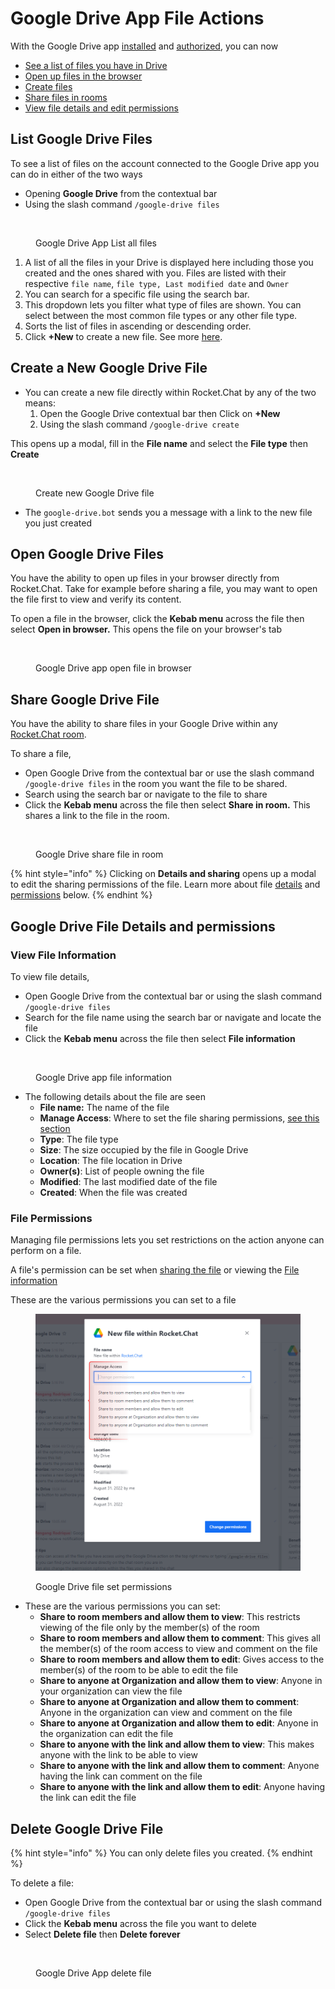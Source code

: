 # Google Drive App File Actions

With the Google Drive app [installed](google-drive-app-setup.md) and [authorized](authorize-and-connect-with-google-drive-app.md), you can now

* [See a list of files you have in Drive](google-drive-app-file-actions.md#list-google-drive-files)
* [Open up files in the browser](google-drive-app-file-actions.md#open-google-drive-files)
* [Create files](google-drive-app-file-actions.md#create-a-new-google-drive-file)
* [Share files in rooms](google-drive-app-file-actions.md#undefined)
* [View file details and edit permissions](google-drive-app-file-actions.md#google-drive-file-details-and-permissions)

## List Google Drive Files

To see a list of files on the account connected to the Google Drive app you can do in either of the two ways

* Opening **Google Drive** from the contextual bar
* Using the slash command `/google-drive files`

<figure><img src="broken-reference" alt=""><figcaption><p>Google Drive App List all files</p></figcaption></figure>

1. A list of all the files in your Drive is displayed here including those you created and the ones shared with you. Files are listed with their respective `file name`, `file type, Last modified date` and `Owner`
2. You can search for a specific file using the search bar.
3. This dropdown lets you filter what type of files are shown. You can select between the most common file types or any other file type.
4. Sorts the list of files in ascending or descending order.
5. Click **+New** to create a new file. See more [here](google-drive-app-file-actions.md#create-a-new-google-drive-file).

## Create a New Google Drive File

* You can create a new file directly within Rocket.Chat by any of the two means:&#x20;
  1. Open the Google Drive contextual bar then Click on **+New**&#x20;
  2. Using the slash command `/google-drive create`

This opens up a modal, fill in the **File name** and select the **File type** then **Create**

<figure><img src="../../../../.gitbook/assets/Create new Google Drive file " alt=""><figcaption><p>Create new Google Drive file </p></figcaption></figure>

* The `google-drive.bot` sends you a message with a link to the new file you just created

## Open Google Drive Files

You have the ability to open up files in your browser directly from Rocket.Chat. Take for example before sharing a file, you may want to open the file first to view and verify its content.

To open a file in the browser, click the **Kebab menu** across the file then select **Open in browser.** This opens the file on your browser's tab

<figure><img src="broken-reference" alt=""><figcaption><p>Google Drive app open file in browser</p></figcaption></figure>

## Share Google Drive File

You have the ability to share files in your Google Drive within any [Rocket.Chat room](../../../../use-rocket.chat/user-guides/rooms/#types-of-rooms-in-rocket.chat).

To share a file,

* Open Google Drive from the contextual bar or use the slash command `/google-drive files` in the room you want the file to be shared.
* Search using the search bar or navigate to the file to share
* Click the **Kebab menu** across the file then select **Share in room.** This shares a link to the file in the room.

<figure><img src="broken-reference" alt=""><figcaption><p>Google Drive share file in room</p></figcaption></figure>

{% hint style="info" %}
Clicking on **Details and sharing** opens up a modal to edit the sharing permissions of the file. Learn more about file [details](google-drive-app-file-actions.md#google-drive-file-details-and-permissions) and [permissions](google-drive-app-file-actions.md#file-permissions) below.
{% endhint %}

## Google Drive File Details and permissions

### View File Information

To view file details,

* Open Google Drive from the contextual bar or using the slash command `/google-drive files`&#x20;
* Search for the file name using the search bar or navigate and locate the file
* Click the **Kebab menu** across the file then select **File information**

<figure><img src="broken-reference" alt=""><figcaption><p>Google Drive app file information</p></figcaption></figure>

* The following details about the file are seen
  * **File name:** The name of the file
  * **Manage Access**: Where to set the file sharing permissions, [see this section](google-drive-app-file-actions.md#file-permissions)
  * **Type**: The file type
  * **Size**: The size occupied by the file in Google Drive
  * **Location**: The file location in Drive
  * **Owner(s)**: List of people owning the file
  * **Modified**: The last modified date of the file
  * **Created**: When the file was created

### File Permissions

Managing file permissions lets you set restrictions on the action anyone can perform on a file.

A file's permission can be set when [sharing the file](google-drive-app-file-actions.md#share-google-drive-file) or viewing the [File information](google-drive-app-file-actions.md#view-file-information)

These are the various permissions you can set to a file

<figure><img src="../../../../.gitbook/assets/Google Drive file set permissions.png" alt=""><figcaption><p>Google Drive file set permissions</p></figcaption></figure>

* These are the various permissions you can set:
  * **Share to room members and allow them to view**: This restricts viewing of the file only by the member(s) of the room
  * **Share to room members and allow them to comment**: This gives all the member(s) of the room access to view and comment on the file
  * **Share to room members and allow them to edit**: Gives access to the member(s) of the room to be able to edit the file
  * **Share to anyone at Organization and allow them to view**: Anyone in your organization can view the file
  * **Share to anyone at Organization and allow them to comment**: Anyone in the organization can view and comment on the file
  * **Share to anyone at Organization and allow them to edit**: Anyone in the organization can edit the file
  * **Share to anyone with the link and allow them to view**: This makes anyone with the link to be able to view
  * **Share to anyone with the link and allow them to comment**: Anyone having the link can comment on the file
  * **Share to anyone with the link and allow them to edit**: Anyone having the link can edit the file

## Delete Google Drive File

{% hint style="info" %}
You can only delete files you created.
{% endhint %}

To delete a file:

* Open Google Drive from the contextual bar or using the slash command `/google-drive files`&#x20;
* Click the **Kebab menu** across the file you want to delete
* Select **Delete file** then **Delete forever**

<figure><img src="broken-reference" alt=""><figcaption><p>Google Drive App delete file</p></figcaption></figure>

